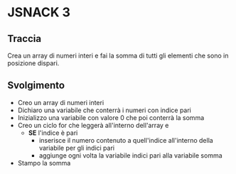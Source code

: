 # JSNACK 3

## Traccia

Crea un array di numeri interi e fai la somma di tutti gli elementi che sono in posizione dispari.

## Svolgimento

- Creo un array di numeri interi
- Dichiaro una variabile che conterrà i numeri con indice pari
- Inizializzo una variabile con valore 0 che poi conterrà la somma
- Creo un ciclo for che leggerà all'interno dell'array e
  - **SE** l'indice è pari
    - inserisce il numero contenuto a quell'indice all'interno della variabile per gli indici pari
    - aggiunge ogni volta la variabile indici pari alla variabile somma
- Stampo la somma
